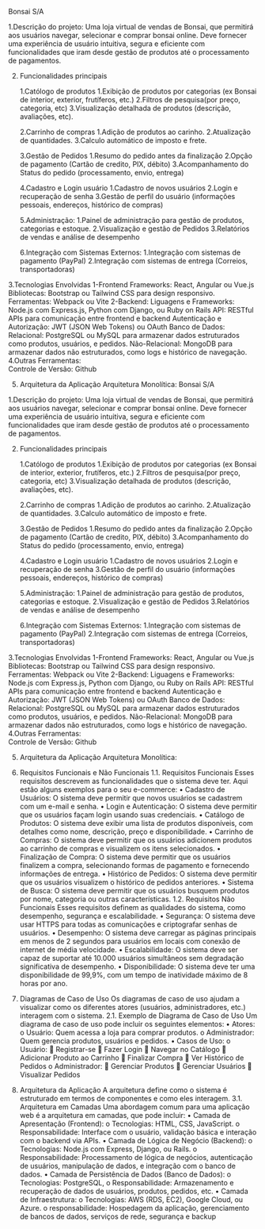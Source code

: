 Bonsai S/A

1.Descrição do projeto:
Uma loja virtual de vendas de Bonsai, que permitirá aos usuários navegar, selecionar e comprar bonsai online. Deve fornecer uma experiência de usuário intuitiva, segura e eficiente com funcionalidades que iram desde gestão de produtos até o processamento de pagamentos.
 
2. Funcionalidades principais

    1.Católogo de produtos
        1.Exibição de produtos por categorias (ex Bonsai de interior, exterior, frutíferos, etc.)
        2.Filtros de pesquisa(por preço, categoria, etc)
        3.Visualização detalhada de produtos (descrição, avaliações, etc).

    2.Carrinho de compras
        1.Adição de produtos ao carinho.
        2.Atualização de quantidades.
        3.Calculo automático de imposto e frete.
    
    3.Gestão de Pedidos
        1.Resumo do pedido antes da finalização
        2.Opção de pagamento (Cartão de credito, PIX, débito)
        3.Acompanhamento do Status do pedido (processamento, envio, entrega)
    
    4.Cadastro e Login usuário
        1.Cadastro de novos usuários
        2.Login e recuperação de senha
        3.Gestão de perfil do usuário (informações pessoais, endereços, histórico de compras)
    
    5.Administração:
        1.Painel de administração para gestão de produtos, categorias e estoque.
        2.Visualização e gestão de Pedidos
        3.Relatórios de vendas e análise de desempenho
    
    6.Integração com Sistemas Externos:
        1.Integração com sistemas de pagamento (PayPal)
        2.Integração com sistemas de entrega (Correios, transportadoras)
    
3.Tecnologias Envolvidas
    1-Frontend
        Frameworks: React, Angular ou Vue.js
        Bibliotecas: Bootstrap ou Tailwind CSS para design responsivo.
        Ferramentas: Webpack ou Vite
    2-Backend:
        Liguagens e Frameworks: Node.js com Express.js, Python com Django, ou Ruby on Rails
        API: RESTful APIs para comunicação entre frontend e backend
        Autenticação e Autorização: JWT (JSON Web Tokens) ou OAuth
    Banco de Dados:
        Relacional: PostgreSQL ou MySQL para armazenar dados estruturados como produtos, usuários, e pedidos.
        Não-Relacional: MongoDB para armazenar dados não estruturados, como logs e histórico de navegação.
4.Outras Ferramentas:    
    Controle de Versão: Github

5. Arquitetura da Aplicação
    Arquitetura Monolítica:
    Bonsai S/A

1.Descrição do projeto:
Uma loja virtual de vendas de Bonsai, que permitirá aos usuários navegar, selecionar e comprar bonsai online. Deve fornecer uma experiência de usuário intuitiva, segura e eficiente com funcionalidades que iram desde gestão de produtos até o processamento de pagamentos.
 
2. Funcionalidades principais

    1.Católogo de produtos
        1.Exibição de produtos por categorias (ex Bonsai de interior, exterior, frutíferos, etc.)
        2.Filtros de pesquisa(por preço, categoria, etc)
        3.Visualização detalhada de produtos (descrição, avaliações, etc).

    2.Carrinho de compras
        1.Adição de produtos ao carinho.
        2.Atualização de quantidades.
        3.Calculo automático de imposto e frete.
    
    3.Gestão de Pedidos
        1.Resumo do pedido antes da finalização
        2.Opção de pagamento (Cartão de credito, PIX, débito)
        3.Acompanhamento do Status do pedido (processamento, envio, entrega)
    
    4.Cadastro e Login usuário
        1.Cadastro de novos usuários
        2.Login e recuperação de senha
        3.Gestão de perfil do usuário (informações pessoais, endereços, histórico de compras)
    
    5.Administração:
        1.Painel de administração para gestão de produtos, categorias e estoque.
        2.Visualização e gestão de Pedidos
        3.Relatórios de vendas e análise de desempenho
    
    6.Integração com Sistemas Externos:
        1.Integração com sistemas de pagamento (PayPal)
        2.Integração com sistemas de entrega (Correios, transportadoras)
    
3.Tecnologias Envolvidas
    1-Frontend
        Frameworks: React, Angular ou Vue.js
        Bibliotecas: Bootstrap ou Tailwind CSS para design responsivo.
        Ferramentas: Webpack ou Vite
    2-Backend:
        Liguagens e Frameworks: Node.js com Express.js, Python com Django, ou Ruby on Rails
        API: RESTful APIs para comunicação entre frontend e backend
        Autenticação e Autorização: JWT (JSON Web Tokens) ou OAuth
    Banco de Dados:
        Relacional: PostgreSQL ou MySQL para armazenar dados estruturados como produtos, usuários, e pedidos.
        Não-Relacional: MongoDB para armazenar dados não estruturados, como logs e histórico de navegação.
4.Outras Ferramentas:    
    Controle de Versão: Github

5. Arquitetura da Aplicação
    Arquitetura Monolítica:

1. Requisitos Funcionais e Não Funcionais
1.1. Requisitos Funcionais
Esses requisitos descrevem as funcionalidades que o sistema deve ter. Aqui estão alguns exemplos para o seu e-commerce:
•	Cadastro de Usuários: O sistema deve permitir que novos usuários se cadastrem com um e-mail e senha.
•	Login e Autenticação: O sistema deve permitir que os usuários façam login usando suas credenciais.
•	Catálogo de Produtos: O sistema deve exibir uma lista de produtos disponíveis, com detalhes como nome, descrição, preço e disponibilidade.
•	Carrinho de Compras: O sistema deve permitir que os usuários adicionem produtos ao carrinho de compras e visualizem os itens selecionados.
•	Finalização de Compra: O sistema deve permitir que os usuários finalizem a compra, selecionando formas de pagamento e fornecendo informações de entrega.
•	Histórico de Pedidos: O sistema deve permitir que os usuários visualizem o histórico de pedidos anteriores.
•	Sistema de Busca: O sistema deve permitir que os usuários busquem produtos por nome, categoria ou outras características.
1.2. Requisitos Não Funcionais
Esses requisitos definem as qualidades do sistema, como desempenho, segurança e escalabilidade.
•	Segurança: O sistema deve usar HTTPS para todas as comunicações e criptografar senhas de usuários.
•	Desempenho: O sistema deve carregar as páginas principais em menos de 2 segundos para usuários em locais com conexão de internet de média velocidade.
•	Escalabilidade: O sistema deve ser capaz de suportar até 10.000 usuários simultâneos sem degradação significativa de desempenho.
•	Disponibilidade: O sistema deve ter uma disponibilidade de 99,9%, com um tempo de inatividade máximo de 8 horas por ano.
2. Diagramas de Caso de Uso
Os diagramas de caso de uso ajudam a visualizar como os diferentes atores (usuários, administradores, etc.) interagem com o sistema.
2.1. Exemplo de Diagrama de Caso de Uso
Um diagrama de caso de uso pode incluir os seguintes elementos:
•	Atores:
o	Usuário: Quem acessa a loja para comprar produtos.
o	Administrador: Quem gerencia produtos, usuários e pedidos.
•	Casos de Uso:
o	Usuário:
	Registrar-se
	Fazer Login
	Navegar no Catálogo
	Adicionar Produto ao Carrinho
	Finalizar Compra
	Ver Histórico de Pedidos
o	Administrador:
	Gerenciar Produtos
	Gerenciar Usuários
	Visualizar Pedidos
3. Arquitetura da Aplicação
A arquitetura define como o sistema é estruturado em termos de componentes e como eles interagem.
3.1. Arquitetura em Camadas
Uma abordagem comum para uma aplicação web é a arquitetura em camadas, que pode incluir:
•	Camada de Apresentação (Frontend):
o	Tecnologias: HTML, CSS, JavaScript.
o	Responsabilidade: Interface com o usuário, validação básica e interação com o backend via APIs.
•	Camada de Lógica de Negócio (Backend):
o	Tecnologias: Node.js com Express, Django, ou Rails.
o	Responsabilidade: Processamento de lógica de negócios, autenticação de usuários, manipulação de dados, e integração com o banco de dados.
•	Camada de Persistência de Dados (Banco de Dados):
o	Tecnologias: PostgreSQL, 
o	Responsabilidade: Armazenamento e recuperação de dados de usuários, produtos, pedidos, etc.
•	Camada de Infraestrutura:
o	Tecnologias: AWS (RDS, EC2), Google Cloud, ou Azure.
o	responsabilidade: Hospedagem da aplicação, gerenciamento de bancos de dados, serviços de rede, segurança e backup


    
